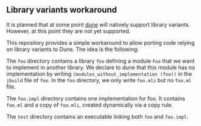 Library variants workaround
---------------------------

It is planned that at some point [dune](https://github.com/ocaml/dune)
will natively support library variants. However, at this point they
are not yet supported.

This repository provides a simple workaround to allow porting code
relying on library variants to Dune. The idea is the following:

The `foo` directory contains a library `foo` defining a module `Foo`
that we want to implement in another library. We declare to dune that
this module has no implementation by writing
`(modules_without_implementation (foo))` in the `jbuild` file of
`foo`. In the `foo` directory, we only write `foo.mli` but no `foo.ml`
file.

The `foo.impl` directory contains one implementation for foo. It
contains `foo.ml` and a copy of `foo.mli`, created dynamically via a
copy rule.

The `test` directory contains an executable linking both `foo` and
`foo.impl`.
